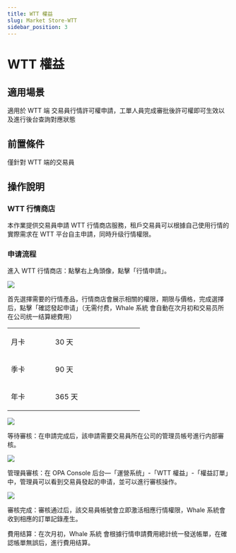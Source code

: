 ```yaml
---
title: WTT 權益
slug: Market Store-WTT
sidebar_position: 3
---
```



# WTT 權益

## 適用場景

適用於 WTT 端 交易員行情許可權申請，工單人員完成審批後許可權即可生效以及進行後台查詢對應狀態

## 前置條件

僅針對 WTT 端的交易員

## 操作說明

### WTT 行情商店

本作業提供交易員申請 WTT 行情商店服務，租戶交易員可以根據自己使用行情的實際需求在 WTT 平台自主申請，同時升级行情權限。

### 申请流程

進入 WTT 行情商店：點擊右上角頭像，點擊「行情申請」。

<img src="/assets/SOiZb0Y7So66uQx4oflc1zCpnJb.png" src-width="2880" src-height="1360" align="center"/>

首先選擇需要的行情產品，行情商店會展示相關的權限，期限与價格，完成選擇后，點擊「確認發起申请」（无需付费，Whale 系統 會自動在次月初和交易员所在公司统一结算總費用）

<table header_column="1">
<colgroup>
<col width="100"/>
<col width="200"/>
</colgroup>
<tbody>
<tr><td><p>月卡</p></td><td><p>30 天</p></td></tr>
<tr><td><p>季卡</p></td><td><p>90 天</p></td></tr>
<tr><td><p>年卡</p></td><td><p>365 天</p></td></tr>
</tbody>
</table>

<img src="/assets/A8yAb9MH4onxIOxY2uRcIWKnnjg.png" src-width="2880" src-height="1360" align="center"/>

等待審核：在申請完成后，該申請需要交易員所在公司的管理员帳号進行内部審核。

<img src="/assets/Mvmcb1N9noymMtx8slmc3m2dnzg.png" src-width="2880" src-height="1360" align="center"/>

管理員審核：在 OPA Console 后台—「運營系统」-「WTT 權益」-「權益訂單」中，管理員可以看到交易員發起的申请，並可以進行審核操作。

<img src="/assets/KuVgbsyuTowTffxNwZwcYoyfnHe.png" src-width="3304" src-height="1208" align="center"/>

審核完成：審核通过后，該交易員帳號會立即激活相應行情權限，Whale 系統會收到相應的訂單記錄產生。

費用结算：在次月初，Whale 系統 會根據行情申請費用總計统一發送帳單，在確認帳單無誤后，進行費用结算。

